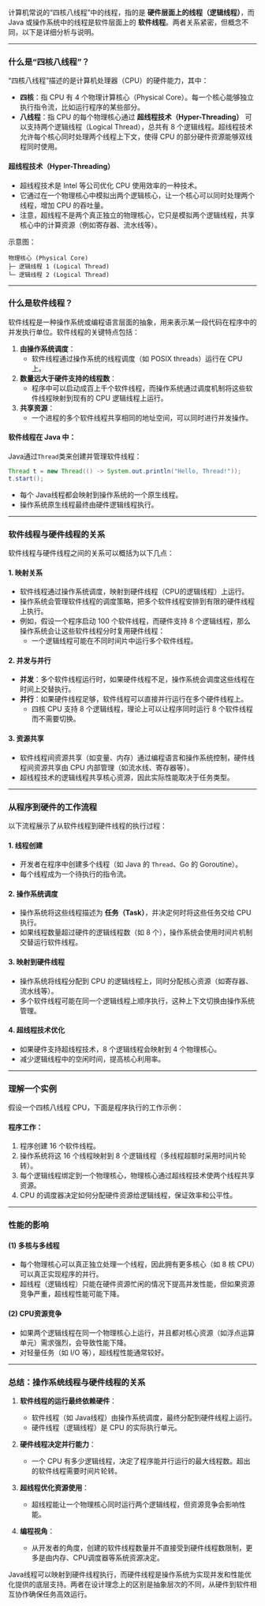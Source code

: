 计算机常说的“四核八线程”中的线程，指的是 **硬件层面上的线程（逻辑线程）**，而 Java 或操作系统中的线程是软件层面上的 **软件线程**。两者关系紧密，但概念不同，以下是详细分析与说明。

---

### **什么是“四核八线程”？**

“四核八线程”描述的是计算机处理器（CPU）的硬件能力，其中：
- **四核**：指 CPU 有 4 个物理计算核心（Physical Core）。每一个核心能够独立执行指令流，比如运行程序的某些部分。
- **八线程**：指 CPU 的每个物理核心通过 **超线程技术（Hyper-Threading）** 可以支持两个逻辑线程（Logical Thread），总共有 8 个逻辑线程。超线程技术允许每个核心同时处理两个线程上下文，使得 CPU 的部分硬件资源能够双线程同时使用。

#### **超线程技术（Hyper-Threading）**
- 超线程技术是 Intel 等公司优化 CPU 使用效率的一种技术。
- 它通过在一个物理核心中模拟出两个逻辑核心，让一个核心可以同时处理两个线程，增加 CPU 的吞吐量。
- 注意，超线程不是两个真正独立的物理核心，它只是模拟两个逻辑线程，共享核心中的计算资源（例如寄存器、流水线等）。

示意图：
```
物理核心 (Physical Core)
├─ 逻辑线程 1 (Logical Thread)
└─ 逻辑线程 2 (Logical Thread)
```

---

### **什么是软件线程？**

软件线程是一种操作系统或编程语言层面的抽象，用来表示某一段代码在程序中的并发执行单位。软件线程的关键特点包括：
1. **由操作系统调度**：
   - 软件线程通过操作系统的线程调度（如 POSIX threads）运行在 CPU 上。
2. **数量远大于硬件支持的线程数**：
   - 程序中可以启动成百上千个软件线程，而操作系统通过调度机制将这些软件线程映射到现有的 CPU 逻辑线程上运行。
3. **共享资源**：
   - 一个进程的多个软件线程共享相同的地址空间，可以同时进行并发操作。

#### 软件线程在 Java 中：
Java通过`Thread`类来创建并管理软件线程：
```java
Thread t = new Thread(() -> System.out.println("Hello, Thread!"));
t.start();
```
- 每个 Java线程都会映射到操作系统的一个原生线程。
- 操作系统原生线程最终由硬件逻辑线程执行。

---

### **软件线程与硬件线程的关系**

软件线程与硬件线程之间的关系可以概括为以下几点：

#### **1. 映射关系**
- 软件线程通过操作系统调度，映射到硬件线程（CPU的逻辑线程）上运行。
- 操作系统会管理软件线程的调度策略，把多个软件线程安排到有限的硬件线程上执行。
- 例如，假设一个程序启动 100 个软件线程，而硬件支持 8 个逻辑线程，那么操作系统会让这些软件线程分时复用硬件线程：
  - 一个逻辑线程可能在不同时间片中运行多个软件线程。

#### **2. 并发与并行**
- **并发**：多个软件线程运行时，如果硬件线程不足，操作系统会调度这些线程在时间上交替执行。
- **并行**：如果硬件线程足够，软件线程可以直接并行运行在多个硬件线程上。
  - 四核 CPU 支持 8 个逻辑线程，理论上可以让程序同时运行 8 个软件线程而不需要切换。

#### **3. 资源共享**
- 软件线程间资源共享（如变量、内存）通过编程语言和操作系统控制，硬件线程间资源共享由 CPU 内部管理（如流水线、寄存器等）。
- 超线程技术的逻辑线程共享核心资源，因此实际性能取决于任务类型。

---

### **从程序到硬件的工作流程**

以下流程展示了从软件线程到硬件线程的执行过程：

#### **1. 线程创建**
- 开发者在程序中创建多个线程（如 Java 的 `Thread`、Go 的 Goroutine）。
- 每个线程成为一个待执行的指令流。

#### **2. 操作系统调度**
- 操作系统将这些线程描述为 **任务（Task）**，并决定何时将这些任务交给 CPU 执行。
- 如果线程数量超过硬件的逻辑线程数（如 8 个），操作系统会使用时间片机制交替运行软件线程。

#### **3. 映射到硬件线程**
- 操作系统将线程分配到 CPU 的逻辑线程上，同时分配核心资源（如寄存器、流水线等）。
- 多个软件线程可能在同一个逻辑线程上顺序执行，这种上下文切换由操作系统管理。

#### **4. 超线程技术优化**
- 如果硬件支持超线程技术，8 个逻辑线程会映射到 4 个物理核心。
- 减少逻辑线程中的空闲时间，提高核心利用率。

---

### **理解一个实例**

假设一个四核八线程 CPU，下面是程序执行的工作示例：

#### 程序工作：
1. 程序创建 16 个软件线程。
2. 操作系统将这 16 个线程映射到 8 个逻辑线程（多线程超额时采用时间片轮转）。
3. 每个逻辑线程绑定到一个物理核心，物理核心通过超线程技术使两个线程共享资源。
4. CPU 的调度器决定如何分配硬件资源给逻辑线程，保证效率和公平性。

---

### **性能的影响**

#### **(1) 多核与多线程**
- 每个物理核心可以真正独立处理一个线程，因此拥有更多核心（如 8 核 CPU）可以真正实现程序的并行。
- 超线程（逻辑线程）只能在硬件资源忙闲的情况下提高并发性能，但如果资源竞争严重，超线程性能可能下降。

#### **(2) CPU资源竞争**
- 如果两个逻辑线程在同一个物理核心上运行，并且都对核心资源（如浮点运算单元）需求强烈，会导致性能下降。
- 对轻量任务（如 I/O 等），超线程性能通常较好。

---

### **总结：操作系统线程与硬件线程的关系**

1. **软件线程的运行最终依赖硬件**：
   - 软件线程（如 Java线程）由操作系统调度，最终分配到硬件线程上运行。
   - 硬件线程（逻辑线程）是 CPU 的实际执行单元。

2. **硬件线程决定并行能力**：
   - 一个 CPU 有多少逻辑线程，决定了程序能并行运行的最大线程数。超出的软件线程需要时间片轮转。

3. **超线程优化资源使用**：
   - 超线程能让一个物理核心同时运行两个逻辑线程，但资源竞争会影响性能。

4. **编程视角**：
   - 从开发者的角度，创建的软件线程数量并不直接受到硬件线程数限制，更多是由内存、CPU调度器等系统资源决定。

Java线程可以映射到硬件线程执行，而硬件线程是操作系统为实现并发和性能优化提供的底层支持。两者在设计理念上的区别是抽象层次的不同，从硬件到软件相互协作确保任务高效运行。